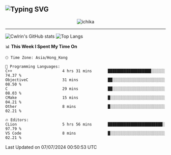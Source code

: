 ![Typing SVG](https://readme-typing-svg.demolab.com?font=Jost&size=24&pause=1000&color=7799EE&vCenter=true&multiline=true&random=false&width=435&height=100&lines=Hi+there;I'm+Sakurakouji+Nanaha;You+can+also+tell+me+Cwlrin%E2%98%86)
---
<p align="center">
  <img src="https://image.cwlrin.wiki/images/2024/06/17/Happy-Birthday2023---.png" alt="ichika" border="0" />
</p>

---
![Cwlrin's GitHub stats](https://github-readme-stats.vercel.app/api?username=cwlrin&show_icons=true&theme=buefy)
![Top Langs](https://github-readme-stats.vercel.app/api/top-langs/?username=cwlrin&layout=compact&hide=html,css)

<!--START_SECTION:waka-->
📊 **This Week I Spent My Time On** 

```text
🕑︎ Time Zone: Asia/Hong_Kong

💬 Programming Languages: 
C++                      4 hrs 31 mins       ███████████████████░░░░░░   74.37 % 
ObjectiveC               31 mins             ██░░░░░░░░░░░░░░░░░░░░░░░   08.50 % 
C                        29 mins             ██░░░░░░░░░░░░░░░░░░░░░░░   08.03 % 
CMake                    15 mins             █░░░░░░░░░░░░░░░░░░░░░░░░   04.21 % 
Other                    8 mins              █░░░░░░░░░░░░░░░░░░░░░░░░   02.21 % 

🔥 Editors: 
CLion                    5 hrs 56 mins       ████████████████████████░   97.79 % 
VS Code                  8 mins              █░░░░░░░░░░░░░░░░░░░░░░░░   02.21 % 
```


 Last Updated on 07/07/2024 00:50:53 UTC
<!--END_SECTION:waka-->

